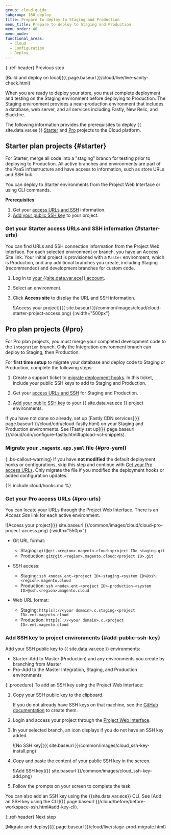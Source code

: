 ```yaml
---
group: cloud-guide
subgroup: 160_deploy
title: Prepare to deploy to Staging and Production
menu_title: Prepare to deploy to Staging and Production
menu_order: 40
menu_node:
functional_areas:
  - Cloud
  - Configuration
  - Deploy
---
```


{:.ref-header}
Previous step

[Build and deploy on local]({{ page.baseurl }}/cloud/live/live-sanity-check.html)

When you are ready to deploy your store, you must complete deployment and testing on the Staging environment before deploying to Production. The Staging environment provides a near-production environment that includes a database, web server, and all services including Fastly, New Relic, and Blackfire.

The following information provides the prerequisites to deploy {{ site.data.var.ee }} [Starter](#starter) and [Pro](#pro) projects to the Cloud platform.

## Starter plan projects {#starter}

For Starter, merge all code into a "staging" branch for testing prior to deploying to Production. All active branches and environments are part of the PaaS infrastructure and have access to information, such as store URLs and SSH link.

You can deploy to Starter environments from the Project Web Interface or using CLI commands.

**Prerequisites**

1.  Get your [access URLs and SSH](#starter-urls) information.
1.  [Add your public SSH key](#add-public-ssh-key) to your project.

### Get your Starter access URLs and SSH information {#starter-urls}

You can find URLs and SSH connection information from the Project Web Interface. For each selected environment or branch, you have an Access Site link. Your initial project is provisioned with a `Master` environment, which is Production, and any additional branches you create, including Staging (recommended) and development branches for custom code.

1.  Log in to [your {{site.data.var.ece}} account](https://accounts.magento.cloud).

1.  Select an environment.

1.  Click **Access site** to display the URL and SSH information.

    ![Access your project]({{ site.baseurl }}/common/images/cloud/cloud-starter-project-access.png)
   {:width="500px"}

## Pro plan projects {#pro}

For Pro plan projects, you must merge your completed development code to the `Integration` branch. Only the Integration environment branch can deploy to Staging, then Production.

For **first time setup** to migrate your database and deploy code to Staging or Production, complete the following steps:

1.  Create a support ticket to [migrate deployment hooks](#pro-yaml). In this ticket, include your public SSH keys to add to Staging and Production.

1.  Get your [access URLs and SSH](#pro-urls) for Staging and Production.

1.  [Add your public SSH key](#add-public-ssh-key) to your {{ site.data.var.ece }} project environments.

If you have not done so already, set up [Fastly CDN services]({{ page.baseurl }}/cloud/cdn/cloud-fastly.html) on your Staging and Production environments. See [Fastly set up]({{ page.baseurl }}/cloud/cdn/configure-fastly.html#upload-vcl-snippets).

### Migrate your `.magento.app.yaml` file {#pro-yaml}

{:.bs-callout-warning}
If you have **not modified** the default deployment hooks or configurations, skip this step and continue with [Get your Pro access URLs](#pro-urls). Only migrate the file if you modified the deployment hooks or added configuration updates.

{% include cloud/hooks.md %}

### Get your Pro access URLs  {#pro-urls}

You can locate your URLs through the Project Web Interface. There is an _Access Site_ link for each active environment.

![Access your project]({{ site.baseurl }}/common/images/cloud/cloud-pro-project-access.png)
 {:width="550px"}

-  Git URL format:

   -  Staging: `git@git.<region>.magento.cloud:<project ID>_staging.git`
   -  Production: `git@git.<region>.magento.cloud:<project ID>.git`

-  SSH access:

   - Staging: `ssh <node>.ent-<project ID>-staging-<system ID>@ssh.<region>.magento.cloud`
   - Production: `ssh <node>.ent-<project ID>-production-<system ID>@ssh.<region>.magento.cloud`

-  Web URL format:

   -  Staging: `http[s]://<your domain>.c.staging-<project ID>.ent.magento.cloud`
   -  Production: `http[s]://<your domain>.c.<project ID>.ent.magento.cloud`

### Add SSH key to project environments {#add-public-ssh-key}

Add your SSH public key to {{ site.data.var.ece }} environments:

- Starter–Add to Master (Production) and any environments you create by branching from Master
- Pro–Add to the Master Integration, Staging, and Production environments

{:.procedure}
To add an SSH key using the Project Web Interface:

1.  Copy your SSH public key to the clipboard.

    If you do not already have SSH keys on that machine, see the [GitHub documentation](https://help.github.com/articles/generating-an-ssh-key) to create them.

1.  Login and access your project through the [Project Web Interface](https://accounts.magento.cloud).

1.  In your selected branch, an icon displays if you do not have an SSH key added.

    ![No SSH key]({{ site.baseurl }}/common/images/cloud_ssh-key-install.png)

1.  Copy and paste the content of your public SSH key in the screen.

    ![Add SSH key]({{ site.baseurl }}/common/images/cloud_ssh-key-add.png)

1.  Follow the prompts on your screen to complete the task.

You can also add an SSH key using the {{site.data.var.ece}} CLI. See [Add an SSH key using the CLI]({{ page.baseurl }}/cloud/before/before-workspace-ssh.html#add-key-cli).

{:.ref-header}
Next step


[Migrate and deploy]({{ page.baseurl }}/cloud/live/stage-prod-migrate.html)